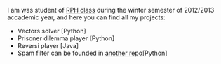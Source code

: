 I am was student of <a href="http://cw.felk.cvut.cz/doku.php/courses/a4b99rph/start">RPH class</a> during the winter semester of 2012/2013 accademic year, and here you can find all my projects:
<ul>
<li>Vectors solver [Python]</li>
<li>Prisoner dilemma player [Python]</li>
<li>Reversi player [Java]</li>
<li>Spam filter can be founded in <a href="https://github.com/il-vladislav/SpamFilter">another repo</a>[Python]</li>
</ul>